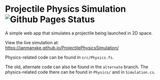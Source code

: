 # Projectile Physics Simulation ![Github Pages Status](https://github.com/IanManske/ProjectilePhysicsSimulation/actions/workflows/main.yaml/badge.svg)

A simple web app that simulates a projectile being launched in 2D space.

View the live simulation at: https://ianmanske.github.io/ProjectilePhysicsSimulation/

Physics-related code can be found in `src/Physics.fs`.

The old, alternate code can also be found in the `alternate` branch.
The physics-related code there can be found in `Physics/` and in `Simulation.cs`.

